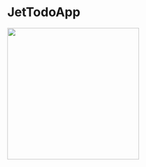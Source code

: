 # JetTodoApp

<img src="https://user-images.githubusercontent.com/66544606/188309438-26bfb7dd-77c3-4340-86e3-f5b01581549c.png" width="300px" />
